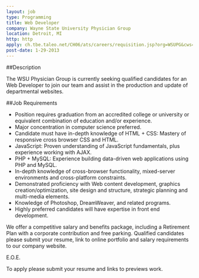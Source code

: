 ```yaml
---
layout: job
type: Programming
title: Web Developer
company: Wayne State University Physician Group
location: Detroit, MI
http: http
apply: ch.tbe.taleo.net/CH06/ats/careers/requisition.jsp?org=WSUPG&cws=1&rid=634
post-date: 1-29-2013
---
```


##Description

 
The WSU Physician Group is currently seeking qualified candidates for an Web Developer to join our team and assist in the production and update of departmental websites. 

##Job Requirements
* Position requires graduation from an accredited college or university or equivalent combination of education and/or experience. 
* Major concentration in computer science preferred. 
* Candidate must have in-depth knowledge of HTML + CSS: Mastery of responsive cross browser CSS and HTML. 
* JavaScript: Proven understanding of JavaScript fundamentals, plus experience working with AJAX. 
* PHP + MySQL: Experience building data-driven web applications using PHP and MySQL. 
* In-depth knowledge of cross-browser functionality, mixed-server environments and cross-platform constraints. 
* Demonstrated proficiency with Web content development, graphics creation/optimization, site design and structure, strategic planning and multi-media elements. 
* Knowledge of Photoshop, DreamWeaver, and related programs. 
* Highly preferred candidates will have expertise in front end development.

We offer a competitive salary and benefits package, including a Retirement Plan with a corporate contribution and free parking. Qualified candidates please submit your resume, link to online portfolio and salary requirements to our company website.  

E.O.E.

To apply please submit your resume and links to previews work.